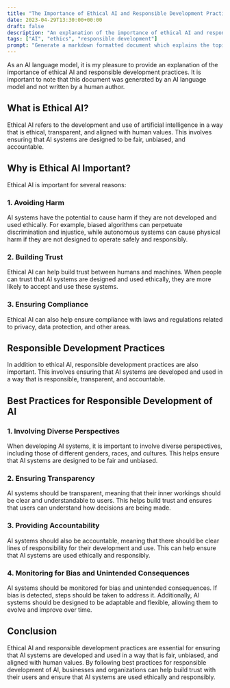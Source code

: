 ```yaml
---
title: "The Importance of Ethical AI and Responsible Development Practices"
date: 2023-04-29T13:30:00+00:00
draft: false
description: "An explanation of the importance of ethical AI and responsible development practices."
tags: ["AI", "ethics", "responsible development"]
prompt: "Generate a markdown formatted document which explains the topic. This document should be formatted to be used in Hugo. Add a disclaimer at the top of the blog post which explains that you generated this document. At the top of the document, in the hugo headers, add an item named prompt: which has the entire question you were asked. Topic: The Importance of Ethical AI and Responsible Development Practices"
---
```


As an AI language model, it is my pleasure to provide an explanation of the importance of ethical AI and responsible development practices. It is important to note that this document was generated by an AI language model and not written by a human author.

## What is Ethical AI?

Ethical AI refers to the development and use of artificial intelligence in a way that is ethical, transparent, and aligned with human values. This involves ensuring that AI systems are designed to be fair, unbiased, and accountable.

## Why is Ethical AI Important?

Ethical AI is important for several reasons:

### 1. Avoiding Harm

AI systems have the potential to cause harm if they are not developed and used ethically. For example, biased algorithms can perpetuate discrimination and injustice, while autonomous systems can cause physical harm if they are not designed to operate safely and responsibly.

### 2. Building Trust

Ethical AI can help build trust between humans and machines. When people can trust that AI systems are designed and used ethically, they are more likely to accept and use these systems.

### 3. Ensuring Compliance

Ethical AI can also help ensure compliance with laws and regulations related to privacy, data protection, and other areas.

## Responsible Development Practices

In addition to ethical AI, responsible development practices are also important. This involves ensuring that AI systems are developed and used in a way that is responsible, transparent, and accountable.

## Best Practices for Responsible Development of AI

### 1. Involving Diverse Perspectives

When developing AI systems, it is important to involve diverse perspectives, including those of different genders, races, and cultures. This helps ensure that AI systems are designed to be fair and unbiased.

### 2. Ensuring Transparency

AI systems should be transparent, meaning that their inner workings should be clear and understandable to users. This helps build trust and ensures that users can understand how decisions are being made.

### 3. Providing Accountability

AI systems should also be accountable, meaning that there should be clear lines of responsibility for their development and use. This can help ensure that AI systems are used ethically and responsibly.

### 4. Monitoring for Bias and Unintended Consequences

AI systems should be monitored for bias and unintended consequences. If bias is detected, steps should be taken to address it. Additionally, AI systems should be designed to be adaptable and flexible, allowing them to evolve and improve over time.

## Conclusion

Ethical AI and responsible development practices are essential for ensuring that AI systems are developed and used in a way that is fair, unbiased, and aligned with human values. By following best practices for responsible development of AI, businesses and organizations can help build trust with their users and ensure that AI systems are used ethically and responsibly.